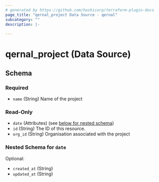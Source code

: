 ```yaml
---
# generated by https://github.com/hashicorp/terraform-plugin-docs
page_title: "qernal_project Data Source - qernal"
subcategory: ""
description: |-
  
---
```


# qernal_project (Data Source)





<!-- schema generated by tfplugindocs -->
## Schema

### Required

- `name` (String) Name of the project

### Read-Only

- `date` (Attributes) (see [below for nested schema](#nestedatt--date))
- `id` (String) The ID of this resource.
- `org_id` (String) Organisation associated with the project

<a id="nestedatt--date"></a>
### Nested Schema for `date`

Optional:

- `created_at` (String)
- `updated_at` (String)
